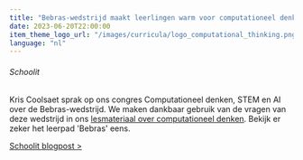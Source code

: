 ```yaml
---
title: "Bebras-wedstrijd maakt leerlingen warm voor computationeel denken"
date: 2023-06-20T22:00:00
item_theme_logo_url: "/images/curricula/logo_computational_thinking.png"
language: "nl"
---
```

###### Schoolit

Kris Coolsaet sprak op ons congres Computationeel denken, STEM en AI over de Bebras-wedstrijd. 
We maken dankbaar gebruik van de vragen van deze wedstrijd in ons [lesmateriaal over computationeel denken](https://dwengo.org/computationeeldenken). Bekijk er zeker het leerpad 'Bebras' eens.

[Schoolit blogpost >](https://schoolit.be/nieuws/platform/bebras-wedstrijd-maakt-leerlingen-warm-voor-computationeel-denken/)
